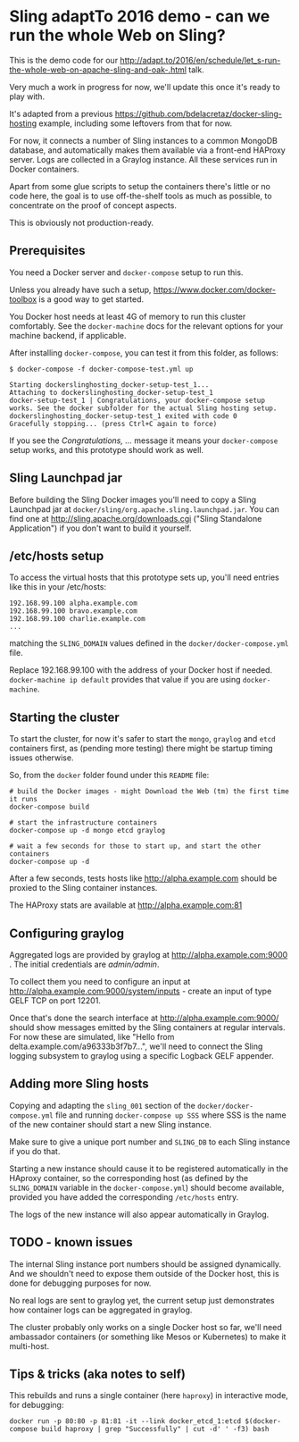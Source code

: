 # Sling adaptTo 2016 demo - can we run the whole Web on Sling?
This is the demo code for our http://adapt.to/2016/en/schedule/let_s-run-the-whole-web-on-apache-sling-and-oak-.html talk.

Very much a work in progress for now, we'll update this once it's ready to play with.

It's adapted from a previous https://github.com/bdelacretaz/docker-sling-hosting example, including some leftovers from that for now.

For now, it connects a number of Sling instances to a common MongoDB database, and automatically makes
them available via a front-end HAProxy server. Logs are collected in a Graylog instance. All these services
run in Docker containers.

Apart from some glue scripts to setup the containers there's little or no code here, the goal is to use off-the-shelf
tools as much as possible, to concentrate on the proof of concept aspects. 

This is obviously not production-ready.

## Prerequisites
You need a Docker server and `docker-compose` setup to run this.

Unless you already have such a setup, https://www.docker.com/docker-toolbox is a good way to get started.

You Docker host needs at least 4G of memory to run this cluster comfortably. See the `docker-machine` docs
for the relevant options for your machine backend, if applicable.

After installing `docker-compose`, you can test it from this folder, as follows:

	$ docker-compose -f docker-compose-test.yml up
	
	Starting dockerslinghosting_docker-setup-test_1...
	Attaching to dockerslinghosting_docker-setup-test_1
	docker-setup-test_1 | Congratulations, your docker-compose setup works. See the docker subfolder for the actual Sling hosting setup.
	dockerslinghosting_docker-setup-test_1 exited with code 0
	Gracefully stopping... (press Ctrl+C again to force)
   
If you see the _Congratulations, ..._ message it means your `docker-compose` setup works, and
this prototype should work as well.

## Sling Launchpad jar
Before building the Sling Docker images you'll need to copy a Sling Launchpad jar at `docker/sling/org.apache.sling.launchpad.jar`. You can find one at http://sling.apache.org/downloads.cgi ("Sling Standalone Application") if you don't want to build it yourself.

## /etc/hosts setup
To access the virtual hosts that this prototype sets up, you'll need entries like this in your /etc/hosts:

    192.168.99.100 alpha.example.com
    192.168.99.100 bravo.example.com
    192.168.99.100 charlie.example.com
    ...

matching the `SLING_DOMAIN` values defined in the `docker/docker-compose.yml` file.

Replace 192.168.99.100 with the address of your Docker host if needed. `docker-machine ip default` provides
that value if you are using `docker-machine`.

## Starting the cluster
To start the cluster, for now it's safer to start the `mongo`, `graylog` and `etcd` containers first, as (pending more
testing) there might be startup timing issues otherwise.

So, from the `docker` folder found under this `README` file:


    # build the Docker images - might Download the Web (tm) the first time it runs
	docker-compose build

    # start the infrastructure containers	
	docker-compose up -d mongo etcd graylog
	
	# wait a few seconds for those to start up, and start the other containers
	docker-compose up -d

After a few seconds, tests hosts like http://alpha.example.com should be proxied to the Sling container instances.

The HAProxy stats are available at http://alpha.example.com:81

## Configuring graylog
Aggregated logs are provided by graylog at http://alpha.example.com:9000 . The initial credentials are _admin/admin_.

To collect them you need to configure an input at http://alpha.example.com:9000/system/inputs - create an input of 
type GELF TCP on port 12201.

Once that's done the search interface at http://alpha.example.com:9000/ should show messages emitted by the Sling
containers at regular intervals. For now these are simulated, like "Hello from delta.example.com/a96333b3f7b7...", 
we'll need to connect the Sling logging subsystem to graylog using a specific Logback GELF appender.

## Adding more Sling hosts
Copying and adapting the `sling_001` section of the `docker/docker-compose.yml` file and running `docker-compose up SSS` where
SSS is the name of the new container should start a new Sling instance.

Make sure to give a unique port number and `SLING_DB` to each Sling instance if you do that.

Starting a new instance should cause it to be registered automatically in the HAproxy container, so the corresponding host (as
defined by the `SLING_DOMAIN` variable in the `docker-compose.yml`) should become available, provided you have added the 
corresponding `/etc/hosts` entry.

The logs of the new instance will also appear automatically in Graylog.

## TODO - known issues
The internal Sling instance port numbers should be assigned dynamically. And we shouldn't need to expose them outside of
the Docker host, this is done for debugging purposes for now.

No real logs are sent to graylog yet, the current setup just demonstrates how container logs can
be aggregated in graylog.

The cluster probably only works on a single Docker host so far, we'll need ambassador containers (or something like Mesos or Kubernetes) to make it multi-host.

## Tips & tricks (aka notes to self)
This rebuilds and runs a single container (here `haproxy`) in interactive mode, for debugging:

    docker run -p 80:80 -p 81:81 -it --link docker_etcd_1:etcd $(docker-compose build haproxy | grep "Successfully" | cut -d' ' -f3) bash
